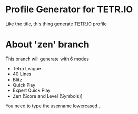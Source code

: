 
# Profile Generator for TETR.IO

Like the title, this thing generate [TETR.IO](https://tetr.io/) profile

#

# About 'zen' branch

This branch will generate with 6 modes

+ Tetra League
+ 40 Lines
+ Blitz
+ Quick Play
+ Expert Quick Play
+ Zen (Score and Level (Symbols))

You need to type the username lowercased...

